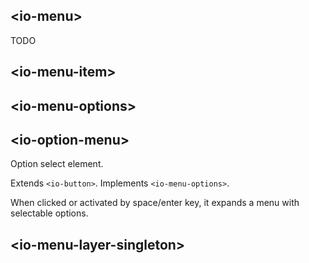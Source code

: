 ## &lt;io-menu&gt;

TODO

## &lt;io-menu-item&gt;

<io-element-demo element="io-menu-item" expanded properties='{
  "value": "",
  "option": {
    "label": "Hearts",
    "icon": "❤",
    "hint": "colors",
    "options": [
      {"label": "Red", "icon": "❤️", "options": ["red1", "red2", "red3"]},
      {"label": "Green", "icon": "💚", "options": ["green1", "green2", "green3"]},
      {"label": "Blue", "icon": "💙", "options": ["blue1", "blue2", "blue3"]}
    ]},
    "expanded": false,
    "direction": "right",
    "selectable": false
}' config='{
  "direction": ["io-option-menu", {"options": ["top", "right", "bottom", "left"]}], "type:object": ["io-object", {"config": {"type:object": ["io-properties"]}}]
}'></io-element-demo>

## &lt;io-menu-options&gt;

<io-element-demo element="io-menu-options" properties='{
  "value": "",
  "selectable": false,
  "expanded": false,
  "horizontal": false,
  "options": [
    {"label": "Red", "icon": "❤️", "options": ["red1", "red2", "red3"]},
    {"label": "Green", "icon": "💚", "options": ["green1", "green2", "green3"]},
    {"label": "Blue", "icon": "💙", "options": ["blue1", "blue2", "blue3"]}]
}' config='{
  "type:object": ["io-object", {"config": {"type:object": ["io-properties"]}}]
}'></io-element-demo>

## &lt;io-option-menu&gt;

Option select element.

Extends `<io-button>`. Implements `<io-menu-options>`.

<io-element-demo element="io-option-menu" properties='{"label": "", "value": 1, "options": [1,2,3]}' config='{"type:object": ["io-object", {"config": {"type:object": ["io-properties"]}}]}'></io-element-demo>

<io-element-demo element="io-option-menu" properties='{"label": "", "value": 1, "options": [{"value": 1, "label": "one"}, {"value": 2, "label": "two"}, {"value": 3, "label": "three"}]}' config='{"type:object": ["io-object", {"config": {"type:object": ["io-properties"]}}]}'></io-element-demo>

When clicked or activated by space/enter key, it expands a menu with selectable options.

## &lt;io-menu-layer-singleton&gt;
